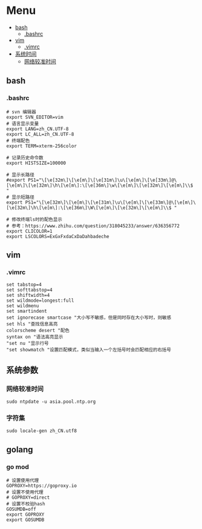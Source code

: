 # Menu

- [bash](#bash)
    + [.bashrc](#.bashrc)
- [vim](#vim)
    + [.vimrc](#.vimrc)
- [系统时间](#系统时间)
    + [网络较准时间](#网络较准时间)

## bash

### .bashrc

```shell
# svn 编辑器
export SVN_EDITOR=vim
# 语言显示变量
export LANG=zh_CN.UTF-8
export LC_ALL=zh_CN.UTF-8
# 终端配色
export TERM=xterm-256color

# 记录历史命令数
export HISTSIZE=100000

# 显示长路径
#export PS1="\[\e[32m\]\[\e[m\]\[\e[31m\]\u\[\e[m\]\[\e[33m\]@\[\e[m\]\[\e[32m\]\h\[\e[m\]:\[\e[36m\]\w\[\e[m\]\[\e[32m\]\[\e[m\]\\$ "
# 显示短路径
export PS1="\[\e[32m\]\[\e[m\]\[\e[31m\]\u\[\e[m\]\[\e[33m\]@\[\e[m\]\[\e[32m\]\h\[\e[m\]:\[\e[36m\]\W\[\e[m\]\[\e[32m\]\[\e[m\]\\$ "

# 修改终端ls时的配色显示
# 参考：https://www.zhihu.com/question/318045233/answer/636356772
export CLICOLOR=1
export LSCOLORS=ExGxFxdaCxDaDahbadeche
```

## vim

### .vimrc

```.vimrc
set tabstop=4
set softtabstop=4
set shiftwidth=4
set wildmode=longest:full
set wildmenu
set smartindent
set ignorecase smartcase "大小写不敏感，但是同时存在大小写时，则敏感
set hls "查找信息高亮
colorscheme desert "配色
syntax on "语法高亮显示
"set nu "显示行号
"set showmatch "设置匹配模式，类似当输入一个左括号时会匹配相应的右括号
```

## 系统参数

### 网络较准时间

`sudo ntpdate -u asia.pool.ntp.org`

### 字符集

`sudo locale-gen zh_CN.utf8`

## golang
### go mod

```shell
# 设置使用代理
GOPROXY=https://goproxy.io 
# 设置不使用代理
# GOPROXY=direct
# 设置不校验hash
GOSUMDB=off
export GOPROXY
export GOSUMDB
